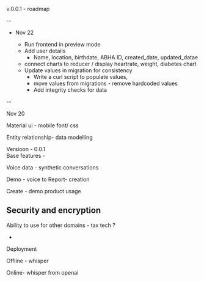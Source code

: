 v.0.0.1 - roadmap


-- 
- Nov 22

  - Run frontend in preview mode
  - Add user details
    - Name, location, birthdate, ABHA ID, created_date, updated_datae
  - connect charts to reducer / display heartrate, weight, diabetes chart
  - Update values in migration for consistency
    - Write a curl script to populate values,
    - move values from migrations - remove hardcoded values
    - Add integrity checks for data


--

Nov 20


Material ui - mobile font/ css

Entity relationship- data modelling 

Versioon - 0.0.1  
Base features - 


Voice data - synthetic conversations 

Demo - voice to Report- creation 

Create - demo product usage 

Security and encryption 
--

Ability to use for other domains - tax tech ? 

- 

Deployment 

Offline - whisper

Online- whisper from openai

